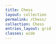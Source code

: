 ```yaml
---
title: Chess
layout: collection
permalink: /Chess/
collection: Chess
entries_layout: grid
classes: wide
---
```


